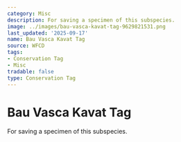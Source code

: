 ```yaml
---
category: Misc
description: For saving a specimen of this subspecies.
image: ../images/bau-vasca-kavat-tag-9629821531.png
last_updated: '2025-09-17'
name: Bau Vasca Kavat Tag
source: WFCD
tags:
- Conservation Tag
- Misc
tradable: false
type: Conservation Tag
---
```


# Bau Vasca Kavat Tag

For saving a specimen of this subspecies.

